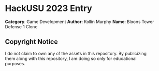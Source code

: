 # HackUSU 2023 Entry

**Category**: Game Development
**Author**: Kollin Murphy
**Name**: Bloons Tower Defense 1 Clone

## Copyright Notice

I do not claim to own any of the assets in this repository. By publicizing them along with this repository, I am doing so only for educational purposes.
